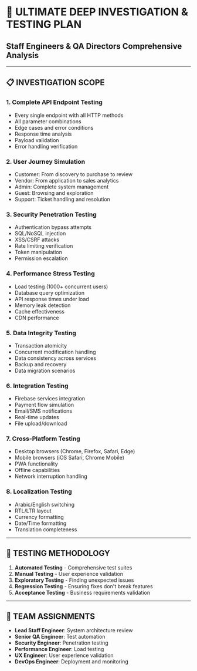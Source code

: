 # 🔬 ULTIMATE DEEP INVESTIGATION & TESTING PLAN
## Staff Engineers & QA Directors Comprehensive Analysis

---

## 📋 INVESTIGATION SCOPE

### 1. **Complete API Endpoint Testing**
- Every single endpoint with all HTTP methods
- All parameter combinations
- Edge cases and error conditions
- Response time analysis
- Payload validation
- Error handling verification

### 2. **User Journey Simulation**
- Customer: From discovery to purchase to review
- Vendor: From application to sales analytics
- Admin: Complete system management
- Guest: Browsing and exploration
- Support: Ticket handling and resolution

### 3. **Security Penetration Testing**
- Authentication bypass attempts
- SQL/NoSQL injection
- XSS/CSRF attacks
- Rate limiting verification
- Token manipulation
- Permission escalation

### 4. **Performance Stress Testing**
- Load testing (1000+ concurrent users)
- Database query optimization
- API response times under load
- Memory leak detection
- Cache effectiveness
- CDN performance

### 5. **Data Integrity Testing**
- Transaction atomicity
- Concurrent modification handling
- Data consistency across services
- Backup and recovery
- Data migration scenarios

### 6. **Integration Testing**
- Firebase services integration
- Payment flow simulation
- Email/SMS notifications
- Real-time updates
- File upload/download

### 7. **Cross-Platform Testing**
- Desktop browsers (Chrome, Firefox, Safari, Edge)
- Mobile browsers (iOS Safari, Chrome Mobile)
- PWA functionality
- Offline capabilities
- Network interruption handling

### 8. **Localization Testing**
- Arabic/English switching
- RTL/LTR layout
- Currency formatting
- Date/Time formatting
- Translation completeness

---

## 🎯 TESTING METHODOLOGY

1. **Automated Testing** - Comprehensive test suites
2. **Manual Testing** - User experience validation
3. **Exploratory Testing** - Finding unexpected issues
4. **Regression Testing** - Ensuring fixes don't break features
5. **Acceptance Testing** - Business requirements validation

---

## 👥 TEAM ASSIGNMENTS

- **Lead Staff Engineer**: System architecture review
- **Senior QA Engineer**: Test automation
- **Security Engineer**: Penetration testing
- **Performance Engineer**: Load testing
- **UX Engineer**: User experience validation
- **DevOps Engineer**: Deployment and monitoring